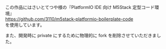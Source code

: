 
この作品にはさいとてつや様の『PlatformIO IDE 向け M5Stack 定型コード環境』  
https://github.com/3110/m5stack-platformio-boilerplate-code  
を使用しています。

また、開発時に private にするために物理的に fork を削除させていただきました。
